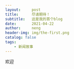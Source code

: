 ```yaml
---
layout:     post
title:      尽请期待！
subtitle:   这是我的首个blog
date:       2021-04-22
author:     neng
header-img: img/the-first.png
catalog: false
tags:
    - 新闻故事
---
```



欢迎
